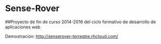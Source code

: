 # Sense-Rover

##Proyecto de fin de curso 2014-2016 del ciclo formativo de desarrollo de aplicaciones web


Demostración:
http://senserover-terrestre.rhcloud.com/